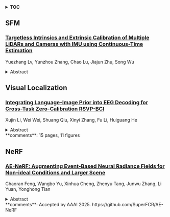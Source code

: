 <details>
  <summary><b>TOC</b></summary>
  <ol>
    <li><a href=#sfm>SFM</a></li>
      <ul>
        <li><a href=#Targetless-Intrinsics-and-Extrinsic-Calibration-of-Multiple-LiDARs-and-Cameras-with-IMU-using-Continuous-Time-Estimation>Targetless Intrinsics and Extrinsic Calibration of Multiple LiDARs and Cameras with IMU using Continuous-Time Estimation</a></li>
      </ul>
    </li>
    <li><a href=#visual-localization>Visual Localization</a></li>
      <ul>
        <li><a href=#Integrating-Language-Image-Prior-into-EEG-Decoding-for-Cross-Task-Zero-Calibration-RSVP-BCI>Integrating Language-Image Prior into EEG Decoding for Cross-Task Zero-Calibration RSVP-BCI</a></li>
      </ul>
    </li>
    <li><a href=#nerf>NeRF</a></li>
      <ul>
        <li><a href=#AE-NeRF:-Augmenting-Event-Based-Neural-Radiance-Fields-for-Non-ideal-Conditions-and-Larger-Scene>AE-NeRF: Augmenting Event-Based Neural Radiance Fields for Non-ideal Conditions and Larger Scene</a></li>
      </ul>
    </li>
  </ol>
</details>

## SFM  

### [Targetless Intrinsics and Extrinsic Calibration of Multiple LiDARs and Cameras with IMU using Continuous-Time Estimation](http://arxiv.org/abs/2501.02821)  
Yuezhang Lv, Yunzhou Zhang, Chao Lu, Jiajun Zhu, Song Wu  
<details>  
  <summary>Abstract</summary>  
  <ol>  
    Accurate spatiotemporal calibration is a prerequisite for multisensor fusion. However, sensors are typically asynchronous, and there is no overlap between the fields of view of cameras and LiDARs, posing challenges for intrinsic and extrinsic parameter calibration. To address this, we propose a calibration pipeline based on continuous-time and bundle adjustment (BA) capable of simultaneous intrinsic and extrinsic calibration (6 DOF transformation and time offset). We do not require overlapping fields of view or any calibration board. Firstly, we establish data associations between cameras using Structure from Motion (SFM) and perform self-calibration of camera intrinsics. Then, we establish data associations between LiDARs through adaptive voxel map construction, optimizing for extrinsic calibration within the map. Finally, by matching features between the intensity projection of LiDAR maps and camera images, we conduct joint optimization for intrinsic and extrinsic parameters. This pipeline functions in texture-rich structured environments, allowing simultaneous calibration of any number of cameras and LiDARs without the need for intricate sensor synchronization triggers. Experimental results demonstrate our method's ability to fulfill co-visibility and motion constraints between sensors without accumulating errors.  
  </ol>  
</details>  
  
  



## Visual Localization  

### [Integrating Language-Image Prior into EEG Decoding for Cross-Task Zero-Calibration RSVP-BCI](http://arxiv.org/abs/2501.02841)  
Xujin Li, Wei Wei, Shuang Qiu, Xinyi Zhang, Fu Li, Huiguang He  
<details>  
  <summary>Abstract</summary>  
  <ol>  
    Rapid Serial Visual Presentation (RSVP)-based Brain-Computer Interface (BCI) is an effective technology used for information detection by detecting Event-Related Potentials (ERPs). The current RSVP decoding methods can perform well in decoding EEG signals within a single RSVP task, but their decoding performance significantly decreases when directly applied to different RSVP tasks without calibration data from the new tasks. This limits the rapid and efficient deployment of RSVP-BCI systems for detecting different categories of targets in various scenarios. To overcome this limitation, this study aims to enhance the cross-task zero-calibration RSVP decoding performance. First, we design three distinct RSVP tasks for target image retrieval and build an open-source dataset containing EEG signals and corresponding stimulus images. Then we propose an EEG with Language-Image Prior fusion Transformer (ELIPformer) for cross-task zero-calibration RSVP decoding. Specifically, we propose a prompt encoder based on the language-image pre-trained model to extract language-image features from task-specific prompts and stimulus images as prior knowledge for enhancing EEG decoding. A cross bidirectional attention mechanism is also adopted to facilitate the effective feature fusion and alignment between the EEG and language-image features. Extensive experiments demonstrate that the proposed model achieves superior performance in cross-task zero-calibration RSVP decoding, which promotes the RSVP-BCI system from research to practical application.  
  </ol>  
</details>  
**comments**: 15 pages, 11 figures  
  
  



## NeRF  

### [AE-NeRF: Augmenting Event-Based Neural Radiance Fields for Non-ideal Conditions and Larger Scene](http://arxiv.org/abs/2501.02807)  
Chaoran Feng, Wangbo Yu, Xinhua Cheng, Zhenyu Tang, Junwu Zhang, Li Yuan, Yonghong Tian  
<details>  
  <summary>Abstract</summary>  
  <ol>  
    Compared to frame-based methods, computational neuromorphic imaging using event cameras offers significant advantages, such as minimal motion blur, enhanced temporal resolution, and high dynamic range. The multi-view consistency of Neural Radiance Fields combined with the unique benefits of event cameras, has spurred recent research into reconstructing NeRF from data captured by moving event cameras. While showing impressive performance, existing methods rely on ideal conditions with the availability of uniform and high-quality event sequences and accurate camera poses, and mainly focus on the object level reconstruction, thus limiting their practical applications. In this work, we propose AE-NeRF to address the challenges of learning event-based NeRF from non-ideal conditions, including non-uniform event sequences, noisy poses, and various scales of scenes. Our method exploits the density of event streams and jointly learn a pose correction module with an event-based NeRF (e-NeRF) framework for robust 3D reconstruction from inaccurate camera poses. To generalize to larger scenes, we propose hierarchical event distillation with a proposal e-NeRF network and a vanilla e-NeRF network to resample and refine the reconstruction process. We further propose an event reconstruction loss and a temporal loss to improve the view consistency of the reconstructed scene. We established a comprehensive benchmark that includes large-scale scenes to simulate practical non-ideal conditions, incorporating both synthetic and challenging real-world event datasets. The experimental results show that our method achieves a new state-of-the-art in event-based 3D reconstruction.  
  </ol>  
</details>  
**comments**: Accepted by AAAI 2025. https://github.com/SuperFCR/AE-NeRF  
  
  




